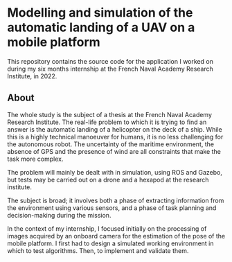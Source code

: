 # Modelling and simulation of the automatic landing of a UAV on a mobile platform

This repository contains the source code for the application I worked on during my six months internship at the French Naval Academy Research Institute, in 2022.

<!-- ## TL;DR

Quick start


Here I detail the procedure for installing and running the project quickly. I worked with ROS noetic and Gazebo 11 on Ubuntu 20.04, and coded the nodes mainly in Python3, but for a quick start you just need to have Docker installed, I take care of the rest.

1. Clone [this](https://) repository to get the files which will help us work with Docker. Or simply execute the following command : 
   
   ```console
   $ git clone #to fill
   ```

2. In the directory created by the previous command, create a new directory for the ROS workspace :
   
   ```console
   $ cd ROS_simulation
   $ mkdir quacopter_landing_ws
   ```

3. Clone the source code of the project inside this new empty directory :
   
   ```console
   $ cd quadcopter_landing_ws
   $ git clone #to fill
   ```

4. Then, it depends if you want to install ROS, Gazebo and the other necessary tools directly on your machine, or if you prefer to use my Docker environment instead.
   
   * Manual installation : Be sure to have the correct versions of the software installed and the ROS setup script sourced. I am not responsible for any malfunctions that may be caused by different software versions. Next, compile the project to get setup files, executable programs, and so on stored into the two newly created directories, devel and build, at the root of the workspace, and run setup files to configure your system to use this workspace :
     
     ```console
     $ catkin_make
     $ source devel/setup.bash
     ```
   
   * Using Docker : I let you refer to the README of my docker files repository I mentioned earlier to make use of my ROS Docker image and other helpful Docker tools. -->

## About

The whole study is the subject of a thesis at the French Naval Academy Research Institute. The real-life problem to which it is trying to find an answer is the automatic landing of a helicopter on the deck of a ship. While this is a highly technical manoeuver for humans, it is no less challenging for the autonomous robot. The uncertainty of the maritime environment, the absence of GPS and the presence of wind are all constraints that make the task more complex.

The problem will mainly be dealt with in simulation, using ROS and Gazebo, but tests may be carried out on a drone and a hexapod at the research institute.

The subject is broad; it involves both a phase of extracting information from the environment using various sensors, and a phase of task planning and decision-making during the mission.

In the context of my internship, I focused initially on the processing of images acquired by an onboard camera for the estimation of the pose of the mobile platform. I first had to design a simulated working environment in which to test algorithms. Then, to implement and validate them.
